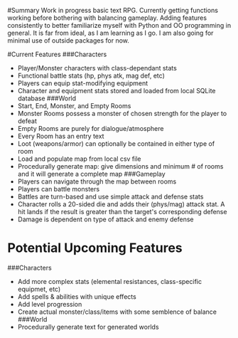 #Summary
Work in progress basic text RPG. Currently getting functions working before bothering with balancing gameplay. Adding features consistently to better familiarize myself with Python and OO programming in general. It is far from ideal, as I am learning as I go. I am also going for minimal use of outside packages for now.

#Current Features
###Characters
* Player/Monster characters with class-dependant stats
* Functional battle stats (hp, phys atk, mag def, etc)
* Players can equip stat-modifying equipment
* Character and equipment stats stored and loaded from local SQLite database
###World
* Start, End, Monster, and Empty Rooms
* Monster Rooms possess a monster of chosen strength for the player to defeat
* Empty Rooms are purely for dialogue/atmosphere
* Every Room has an entry text
* Loot (weapons/armor) can optionally be contained in either type of room
* Load and populate map from local csv file
* Procedurally generate map: give dimensions and minimum # of rooms and it will generate a complete map
###Gameplay
* Players can navigate through the map between rooms
* Players can battle monsters
* Battles are turn-based and use simple attack and defense stats
* Character rolls a 20-sided die and adds their (phys/mag) attack stat. A hit lands if the result is greater than the target's corresponding defense
* Damage is dependent on type of attack and enemy defense

# Potential Upcoming Features
###Characters
* Add more complex stats (elemental resistances, class-specific equipmet, etc)
* Add spells & abilities with unique effects
* Add level progression
* Create actual monster/class/items with some semblence of balance
###World
* Procedurally generate text for generated worlds